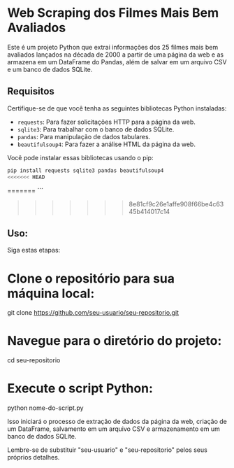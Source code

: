 # Web Scraping dos Filmes Mais Bem Avaliados

Este é um projeto Python que extrai informações dos 25 filmes mais bem avaliados lançados na década de 2000 a partir de uma página da web e as armazena em um DataFrame do Pandas, além de salvar em um arquivo CSV e um banco de dados SQLite.

## Requisitos

Certifique-se de que você tenha as seguintes bibliotecas Python instaladas:

- `requests`: Para fazer solicitações HTTP para a página da web.
- `sqlite3`: Para trabalhar com o banco de dados SQLite.
- `pandas`: Para manipulação de dados tabulares.
- `beautifulsoup4`: Para fazer a análise HTML da página da web.

Você pode instalar essas bibliotecas usando o pip:

```bash
pip install requests sqlite3 pandas beautifulsoup4
<<<<<<< HEAD
```
=======
´´´
>>>>>>> 8e81cf9c26e1affe908f66be4c6345b414017c14

## Uso:

Siga estas etapas:

# Clone o repositório para sua máquina local:
git clone https://github.com/seu-usuario/seu-repositorio.git

# Navegue para o diretório do projeto:
cd seu-repositorio

# Execute o script Python:
python nome-do-script.py

Isso iniciará o processo de extração de dados da página da web, criação de um DataFrame, salvamento em um arquivo CSV e armazenamento em um banco de dados SQLite.

Lembre-se de substituir "seu-usuario" e "seu-repositorio" pelos seus próprios detalhes.
